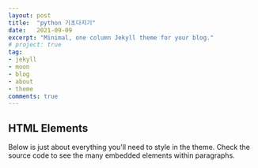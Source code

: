 ```yaml
---
layout: post
title:  "python 기초다지기"
date:   2021-09-09
excerpt: "Minimal, one column Jekyll theme for your blog."
# project: true
tag:
- jekyll 
- moon
- blog
- about
- theme
comments: true
---
```



## HTML Elements

Below is just about everything you'll need to style in the theme. Check the source code to see the many embedded elements within paragraphs.